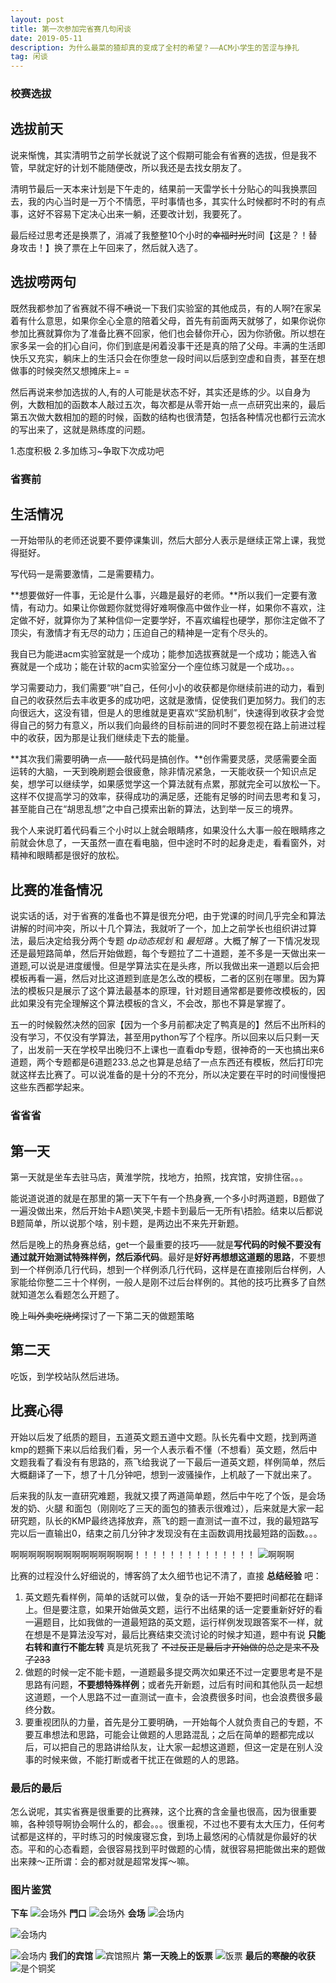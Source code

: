```yaml
---
layout: post
title: 第一次参加完省赛几句闲谈
date: 2019-05-11
description: 为什么最菜的猹却真的变成了全村的希望？——ACM小学生的苦涩与挣扎
tag: 闲谈
---
```


### 校赛选拔
## 选拔前天
说来惭愧，其实清明节之前学长就说了这个假期可能会有省赛的选拔，但是我不管，早就定好的计划不能随便改，所以我还是去找女朋友了。

清明节最后一天本来计划是下午走的，结果前一天雷学长十分贴心的叫我换票回去，我的内心当时是一万个不情愿，平时事情也多，其实什么时候都时不时的有点事，这好不容易下定决心出来一躺，还要改计划，我要死了。

最后经过思考还是换票了，消减了我整整10个小时的~~幸福时光~~时间【这是？！替身攻击！】换了票在上午回来了，然后就入选了。

## 选拔唠两句
既然我都参加了省赛就不得不~~喷~~说一下我们实验室的其他成员，有的人啊?在家呆着有什么意思，如果你全心全意的陪着父母，首先有前面两天就够了，如果你说你参加比赛就算你为了准备比赛不回家，他们也会替你开心，因为你骄傲。所以想在家多呆一会的扪心自问，你们到底是闲着没事干还是真的陪了父母。丰满的生活即快乐又充实，躺床上的生活只会在你堕怠一段时间以后感到空虚和自责，甚至在想做事的时候突然又想摊床上= =

然后再说来参加选拔的人,有的人可能是状态不好，其实还是练的少。以自身为例，大数相加的函数本人敲过五次，每次都是从零开始一点一点研究出来的，最后第五次做大数相加的题的时候，函数的结构也很清楚，包括各种情况也都行云流水的写出来了，这就是熟练度的问题。

1.态度积极 2.多加练习~争取下次成功吧

### 省赛前
## 生活情况
一开始带队的老师还说要不要停课集训，然后大部分人表示是继续正常上课，我觉得挺好。

写代码一是需要激情，二是需要精力。

**想要做好一件事，无论是什么事，兴趣是最好的老师。**所以我们一定要有激情，有动力。如果让你做题你就觉得好难啊像高中做作业一样，如果你不喜欢，注定做不好，就算你为了某种信仰一定要学好，不喜欢编程也硬学，那你注定做不了顶尖，有激情才有无尽的动力；压迫自己的精神是一定有个尽头的。

我自已为能进acm实验室就是一个成功；能参加选拔赛就是一个成功；能选入省赛就是一个成功；能在计软的acm实验室分一个座位练习就是一个成功。。。

学习需要动力，我们需要“哄”自己，任何小小的收获都是你继续前进的动力，看到自己的收获然后去丰收更多的成功吧，这就是激情，促使我们更加努力。我们的志向很远大，这没有错，但是人的思维就是更喜欢“奖励机制”，快速得到收获才会觉得自己的努力有意义，所以我们向最终的目标前进的同时不要忽视在路上前进过程中的收获，因为那是让我们继续走下去的能量。

**其次我们需要明确一点——敲代码是搞创作。**创作需要灵感，灵感需要全面运转的大脑，一天到晚刷题会很疲惫，除非情况紧急，一天能收获一个知识点足矣，想学可以继续学，如果感觉学这一个算法就有点累，那就完全可以放松一下。这样不仅提高学习的效率，获得成功的满足感，还能有足够的时间去思考和复习，甚至能自己在“胡思乱想”之中自己摸索出新的算法，达到举一反三的境界。

我个人来说盯着代码看三个小时以上就会眼睛疼，如果没什么大事一般在眼睛疼之前就会休息了，一天虽然一直在看电脑，但中途时不时的起身走走，看看窗外，对精神和眼睛都是很好的放松。

## 比赛的准备情况
说实话的话，对于省赛的准备也不算是很充分吧，由于党课的时间几乎完全和算法讲解的时间冲突，所以十几个算法，我就听了一个，加上之前学长也组织讲过算法，最后决定给我分两个专题 _dp动态规划_ 和 _最短路_ 。大概了解了一下情况发现还是最短路简单，然后开始做题，每个专题拉了二十道题，差不多是一天做出来一道题,可以说是进度缓慢。但是学算法实在是头疼，所以我做出来一道题以后会把模板再看一遍，然后对比这道题到底是怎么改的模板，二者的区别在哪里。因为算法的模板只是展示了这个算法最基本的原理，针对题目通常都是要修改模板的，因此如果没有完全理解这个算法模板的含义，不会改，那也不算是掌握了。

五一的时候毅然决然的回家【因为一个多月前都决定了鸭真是的】然后不出所料的没有学习，不仅没有学算法，甚至用python写了个程序。所以回来以后只剩一天了，出发前一天在学校早出晚归不上课也一直看dp专题，很神奇的一天也搞出来6道题，两个专题都是6道题233.总之也算是总结了一点东西还有模板，然后打印完就这样去比赛了。可以说准备的是十分的不充分，所以决定要在平时的时间慢慢把这些东西都学起来。

### 省省省

## 第一天
第一天就是坐车去驻马店，黄淮学院，找地方，拍照，找宾馆，安排住宿。。。

能说道说道的就是在那里的第一天下午有一个热身赛,一个多小时两道题，B题做了一遍没做出来，然后开始卡A题\笑哭,卡题卡到最后一无所有\捂脸。结束以后都说B题简单，所以说那个啥，别卡题，是两边出不来先开新题。

然后是晚上的热身赛总结，get一个最重要的技巧——就是**写代码的时候不要没有通过就开始测试特殊样例，然后添代码**。最好是**好好再想想这道题的思路**，不要想到一个样例添几行代码，想到一个样例添几行代码，这样是在直接刚后台样例，人家能给你整二三十个样例，一般人是刚不过后台样例的。其他的技巧比赛多了自然就知道怎么看题怎么开题了。

晚上~~叫外卖吃烧烤~~探讨了一下第二天的做题策略

## 第二天
吃饭，到学校站队然后进场。
## 比赛心得
开始以后发了纸质的题目，五道英文题五道中文题。队长先看中文题，找到两道kmp的题撕下来以后给我们看，另一个人表示看不懂（不想看）英文题，然后中文题我看了看没有有思路的，燕飞给我说了一下最后一道英文题，样例简单，然后大概翻译了一下，想了十几分钟吧，想到一波骚操作，上机敲了一下就出来了。

后来我的队友一直研究难题，我就又摸了两道简单题，然后中午吃了个饭，是会场发的奶、火腿
和面包（刚刚吃了三天的面包的猹表示很难过），后来就是大家一起研究题，队长的KMP最终选择放弃，燕飞的题一直测试一直不过，我的最短路写完以后一直输出0，结束之前几分钟才发现没有在主函数调用找最短路的函数。。。

啊啊啊啊啊啊啊啊啊啊啊啊啊啊！！！！！！！！！！！！！！
![啊啊啊](/images/20190514/aaa.gif)

比赛的过程没什么好细说的，博客鸽了太久细节也记不清了，直接 **总结经验** 吧：
1. 英文题先看样例，简单的话就可以做，复杂的话一开始不要把时间都花在翻译上。但是要注意，如果开始做英文题，运行不出结果的话一定要重新好好的看一遍题目，比如我做的一道最短路的英文题，运行样例发现跟答案不一样，就在想是不是算法没写对，最后比赛结束交流讨论的时候才知道，题中有说 **只能右转和直行不能左转** 真是坑死我了 ~~不过反正是最后才开始做的总之是来不及了233~~
2. 做题的时候一定不能卡题，一道题最多提交两次如果还不过一定要思考是不是思路有问题，**不要想特殊样例**；或者先开新题，过后有时间和其他队员一起想这道题，一个人思路不过一直测试一直卡，会浪费很多时间，也会浪费很多最终分数。
3. 要重视团队的力量，首先是分工要明确，一开始每个人就负责自己的专题，不要互串想法和思路，可能会让做题的人思路混乱；之后在简单的题都完成以后，可以把自己的思路讲给队友，让大家一起想这道题，但这一定是在别人没事的时候来做，不能打断或者干扰正在做题的人的思路。

### 最后的最后
怎么说呢，其实省赛是很重要的比赛辣，这个比赛的含金量也很高，因为很重要嘛，各种领导啊协会啊什么的，都会。。。很重视，不过也不要有太大压力，任何考试都是这样的，平时练习的时候废寝忘食，到场上最悠闲的心情就是你最好的状态。平和的心态看题，会很容易找到平时做题的心情，就很容易把能做出来的题做出来辣～正所谓：会的都对就是超常发挥～嘛。

### 图片鉴赏
**下车**
![会场外](/images/20190514/arena_1.jpg)
**門口**
![会场外](/images/20190514/arena_2.jpg)
**会场**
![会场内](/images/20190514/arena_3.jpg)

![会场内](/images/20190514/arena_4.jpg)

![会场内](/images/20190514/arena_5.jpg)
**我们的宾馆**
![宾馆照片](/images/20190514/hotel.jpg)
**第一天晚上的饭票**
![饭票](/images/20190514/food_tickets.jpg)
**最后的~~寒酸的~~收获**
![是个铜奖](/images/20190514/price.jpg)
